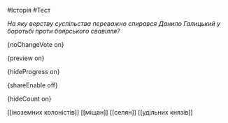 #Історія #Тест

*На яку верству суспільства переважно спирався Данило Галицький у боротьбі проти боярського свавілля?*

{noChangeVote on}

{preview on}

{hideProgress on}

{shareEnable off}

{hideCount on}

[[іноземних колоністів]]
[[міщан]]
[[селян]]
[[удільних князів]]
